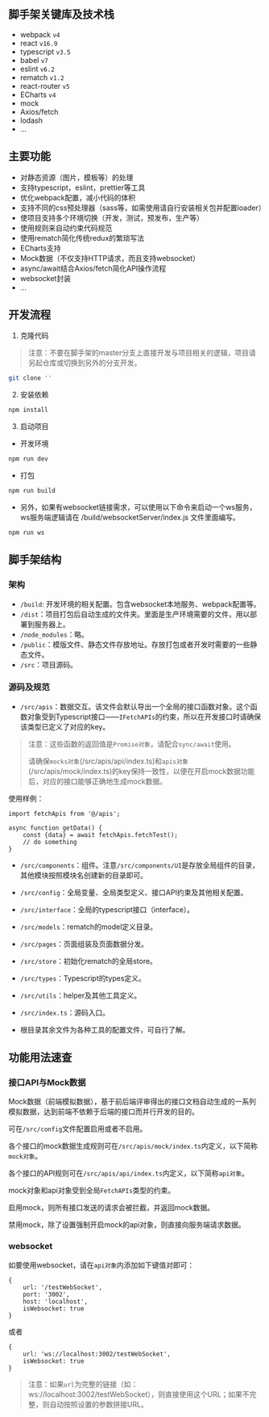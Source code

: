 ## 脚手架关键库及技术栈

- webpack `v4`
- react `v16.9`
- typescript `v3.5`
- babel `v7`
- eslint `v6.2`
- rematch `v1.2`
- react-router `v5`
- ECharts `v4`
- mock
- Axios/fetch
- lodash
- ...

## 主要功能

- 对静态资源（图片，模板等）的处理
- 支持typescript，eslint，prettier等工具
- 优化webpack配置，减小代码的体积
- 支持不同的css预处理器（sass等，如需使用请自行安装相关包并配置loader）
- 使项目支持多个环境切换（开发，测试，预发布，生产等）
- 使用规则来自动约束代码规范
- 使用rematch简化传统redux的繁琐写法
- ECharts支持
- Mock数据（不仅支持HTTP请求，而且支持websocket）
- async/await结合Axios/fetch简化API操作流程
- websocket封装
- ...

## 开发流程

1. 克隆代码

> 注意：不要在脚手架的master分支上直接开发与项目相关的逻辑，项目请另起仓库或切换到另外的分支开发。

```bash
git clone ''
```

2. 安装依赖

```bash
npm install
```

3. 启动项目

- 开发环境

```bash
npm run dev
```

- 打包

```bash
npm run build
```

- 另外，如果有websocket链接需求，可以使用以下命令来启动一个ws服务，ws服务端逻辑请在 /build/websocketServer/index.js 文件里面编写。


```bash
npm run ws
```

## 脚手架结构

### 架构

- `/build`: 开发环境的相关配置。包含websocket本地服务、webpack配置等。
- `/dist`：项目打包后自动生成的文件夹。里面是生产环境需要的文件，用以部署到服务器上。
- `/node_modules`：略。
- `/public`：模版文件、静态文件存放地址。存放打包或者开发时需要的一些静态文件。
- `/src`：项目源码。

### 源码及规范

- `/src/apis`：数据交互。该文件会默认导出一个全局的接口函数对象。这个函数对象受到Typescript接口——`IFetchAPIs`的约束，所以在开发接口时请确保该类型已定义了对应的key。

> 注意：这些函数的返回值是`Promise对象`，请配合`sync/await`使用。
>
> 请确保`mocks对象`(/src/apis/api/index.ts)和`apis对象`(/src/apis/mock/index.ts)的key保持一致性，以便在开启mock数据功能后，对应的接口能够正确地生成mock数据。

使用样例：
```ecmascript 6
import fetchApis from '@/apis';

async function getData() {
    const {data} = await fetchApis.fetchTest();
    // do something
}
```

- `/src/components`：组件。注意`/src/components/UI`是存放全局组件的目录，其他模块按照模块名创建新的目录即可。
- `/src/config`：全局变量、全局类型定义、接口API约束及其他相关配置。
- `/src/interface`：全局的typescript接口（interface）。
- `/src/models`：rematch的model定义目录。
- `/src/pages`：页面组装及页面数据分发。
- `/src/store`：初始化rematch的全局store。
- `/src/types`：Typescript的types定义。
- `/src/utils`：helper及其他工具定义。
- `/src/index.ts`：源码入口。

- 根目录其余文件为各种工具的配置文件，可自行了解。

## 功能用法速查

### 接口API与Mock数据

Mock数据（前端模拟数据），基于前后端评审得出的接口文档自动生成的一系列模拟数据，达到前端不依赖于后端的接口而并行开发的目的。

可在`/src/config`文件配置启用或者不启用。

各个接口的mock数据生成规则可在`/src/apis/mock/index.ts`内定义，以下简称`mock对象`。

各个接口的API规则可在`/src/apis/api/index.ts`内定义，以下简称`api对象`。

mock对象和api对象受到全局`FetchAPIs`类型的约束。

启用mock，则所有接口发送的请求会被拦截，并返回mock数据。

禁用mock，除了设置强制开启mock的api对象，则直接向服务端请求数据。

### websocket

如要使用websocket，请在`api对象`内添加如下键值对即可：

```json5
{
    url: '/testWebSocket',
    port: '3002',
    host: 'localhost',
    isWebsocket: true
}
```

或者

```json5
{
    url: 'ws://localhost:3002/testWebSocket',
    isWebsocket: true
}
```

> 注意：如果`url`为完整的链接（如：ws://localhost:3002/testWebSocket），则直接使用这个URL；如果不完整，则自动按照设置的参数拼接URL。

